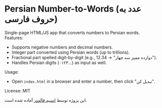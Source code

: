 # Persian Number-to-Words (عدد به حروف فارسی)

Single-page HTML/JS app that converts numbers to Persian words.
Features:
- Supports negative numbers and decimal numbers.
- Integer part converted using Persian words (up to trillions).
- Fractional part spelled digit-by-digit (e.g., 12.34 → "دوازده ممیز سه چهار").
- Handles Persian digits (۰۱۲۳...) as input as well.

Usage:
- Open `index.html` in a browser and enter a number, then click "تبدیل کن".

License: MIT

این پروژه توسط [اسپید فالوور](https://speedfollower.com/) آماده شده است.
